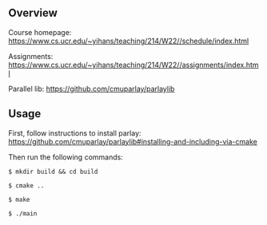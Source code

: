 ## Overview

Course homepage: https://www.cs.ucr.edu/~yihans/teaching/214/W22//schedule/index.html

Assignments: https://www.cs.ucr.edu/~yihans/teaching/214/W22//assignments/index.html

Parallel lib: https://github.com/cmuparlay/parlaylib

## Usage

First, follow instructions to install parlay: https://github.com/cmuparlay/parlaylib#installing-and-including-via-cmake

Then run the following commands:

```
$ mkdir build && cd build

$ cmake ..

$ make

$ ./main
```
